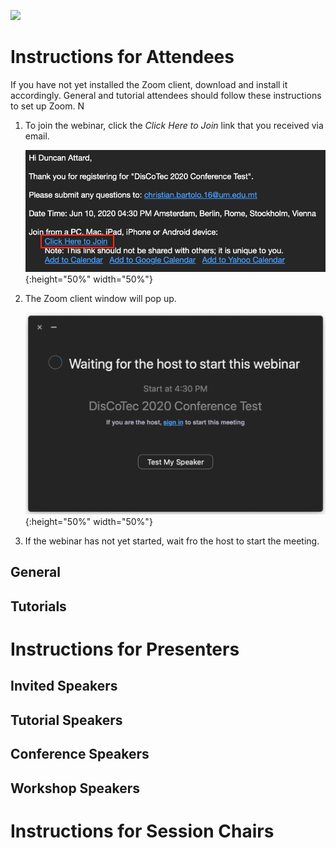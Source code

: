 [![](https://www.discotec.org/2020/discotec2020-banner.jpeg)](https://www.discotec.org/2020/)

# Instructions for Attendees

If you have not yet installed the Zoom client, download and install it accordingly. 
General and tutorial attendees should follow these instructions to set up Zoom. N


1. To join the webinar, click the *Click Here to Join* link that you received via email.

    ![Email Invite](screenshots/invite.png){:height="50%" width="50%"}

2. The Zoom client window will pop up.

    ![Client](screenshots/waiting.png)
{:height="50%" width="50%"}

3. If the webinar has not yet started, wait fro the host to start the meeting.




## General




## Tutorials











# Instructions for Presenters



## Invited Speakers


## Tutorial Speakers


## Conference Speakers


## Workshop Speakers



# Instructions for Session Chairs




